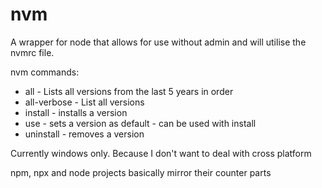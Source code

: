# nvm

A wrapper for node that allows for use without admin and will utilise the nvmrc file.

nvm commands:

* all - Lists all versions from the last 5 years in order
* all-verbose - List all versions
* install - installs a version
* use - sets a version as default - can be used with install
* uninstall - removes a version

Currently windows only.  Because I don't want to deal with cross platform

npm, npx  and node projects basically mirror their counter parts
